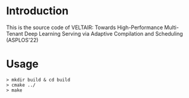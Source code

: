 # Introduction
This is the source code of VELTAIR: Towards High-Performance Multi-Tenant Deep Learning Serving via Adaptive Compilation and Scheduling (ASPLOS'22)

# Usage
```
> mkdir build & cd build
> cmake ../
> make
```
